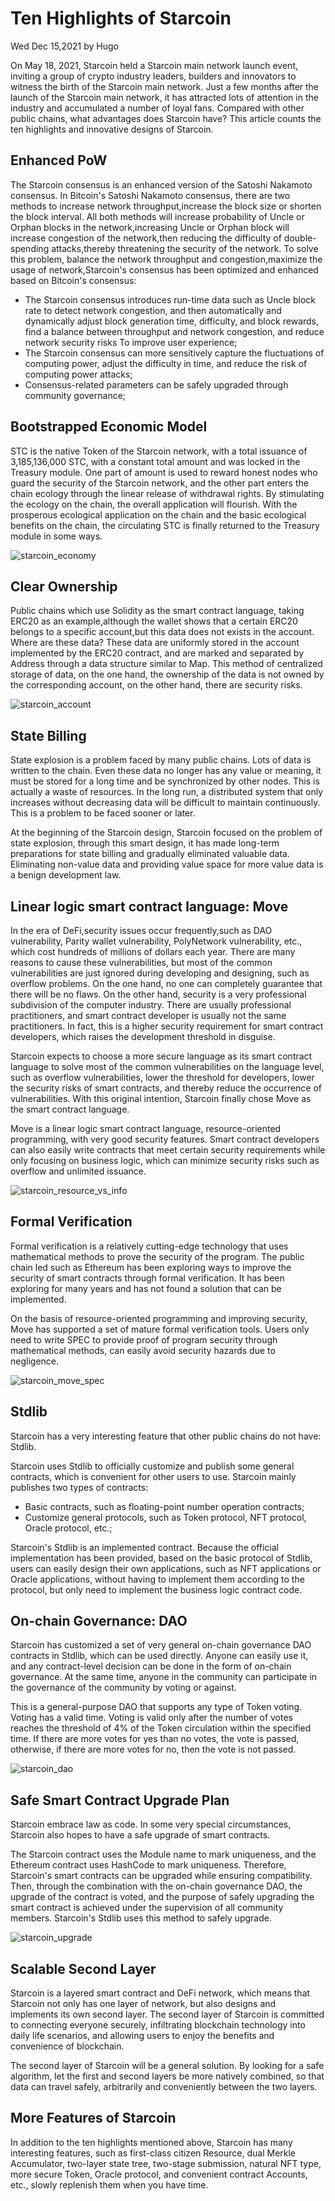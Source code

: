 # Ten Highlights of Starcoin

Wed Dec 15,2021 by Hugo

On May 18, 2021, Starcoin held a Starcoin main network launch event, inviting a group of crypto industry leaders, builders and innovators to witness the birth of the Starcoin main network. Just a few months after the launch of the Starcoin main network, it has attracted lots of attention in the industry and accumulated a number of loyal fans. Compared with other public chains, what advantages does Starcoin have? This article counts the ten highlights and innovative designs of Starcoin. 

## Enhanced PoW

The Starcoin consensus is an enhanced version of the Satoshi Nakamoto consensus. In Bitcoin's Satoshi Nakamoto consensus, there are two methods to increase network throughput,increase the block size or shorten the block interval. All both methods will increase probability of Uncle or Orphan blocks in the network,increasing Uncle or Orphan block will increase congestion of the network,then reducing the difficulty of double-spending attacks,thereby threatening the security of the network. To solve this problem, balance the network throughput and congestion,maximize the usage of  network,Starcoin's consensus has been optimized and enhanced based on Bitcoin's consensus:

- The Starcoin consensus introduces run-time data such as Uncle block rate to detect network congestion, and then automatically and dynamically adjust block generation time, difficulty, and block rewards, find a balance between throughput and network congestion, and reduce network security risks To improve user experience;
- The Starcoin consensus can more sensitively capture the fluctuations of computing power, adjust the difficulty in time, and reduce the risk of computing power attacks;
- Consensus-related parameters can be safely upgraded through community governance; 

## Bootstrapped Economic Model 

STC is the native Token of the Starcoin network, with a total issuance of 3,185,136,000 STC, with a constant total amount and was locked in the Treasury module. One part of amount is used to reward honest nodes who guard the security of the Starcoin network, and the other part enters the chain ecology through the linear release of withdrawal rights. By stimulating the ecology on the chain, the overall application will flourish. With the prosperous ecological application on the chain and the basic ecological benefits on the chain, the circulating STC is finally returned to the Treasury module in some ways. 

![starcoin_economy](http://westar.io/blog/starcoin_features/images/starcoin_economy.jpg)

## Clear Ownership

Public chains which use Solidity as the smart contract language, taking ERC20 as an example,although the wallet shows that a certain ERC20 belongs to a specific account,but this data does not exists in the account. Where are these data? These data are uniformly stored in the account implemented by the ERC20 contract, and are marked and separated by Address through a data structure similar to Map. This method of centralized storage of data, on the one hand, the ownership of the data is not owned by the corresponding account, on the other hand, there are security risks.

![starcoin_account](http://westar.io/blog/starcoin_features/images/starcoin_account_example.jpg)

## State Billing

State explosion is a problem faced by many public chains. Lots of data is written to the chain. Even these data no longer has any value or meaning, it must be stored for a long time and be synchronized by other nodes. This is actually a waste of resources. In the long run, a distributed system that only increases without decreasing data will be difficult to maintain continuously. This is a problem to be faced sooner or later.

At the beginning of the Starcoin design, Starcoin focused on the problem of state explosion, through this smart design, it has made long-term preparations for state billing and gradually eliminated valuable data. Eliminating non-value data and providing value space for more value data is a benign development law. 

## Linear logic smart contract language: Move 

In the era of DeFi,security issues occur frequently,such as DAO vulnerability, Parity wallet vulnerability, PolyNetwork vulnerability, etc., which cost hundreds of millions of dollars each year. There are many reasons to cause these vulnerabilities, but most of the common vulnerabilities are just ignored during developing and designing, such as overflow problems. On the one hand, no one can completely guarantee that there will be no flaws. On the other hand, security is a very professional subdivision of the computer industry. There are usually professional practitioners, and smart contract developer is usually not the same practitioners. In fact, this is a higher security requirement for smart contract developers, which raises the development threshold in disguise.

Starcoin expects to choose a more secure language as its smart contract language to solve most of the common vulnerabilities on the language level, such as overflow vulnerabilities, lower the threshold for developers, lower the security risks of smart contracts, and thereby reduce the occurrence of vulnerabilities. With this original intention, Starcoin finally chose Move as the smart contract language.

Move is a linear logic smart contract language, resource-oriented programming, with very good security features. Smart contract developers can also easily write contracts that meet certain security requirements while only focusing on business logic, which can minimize security risks such as overflow and unlimited issuance.

![starcoin_resource_vs_info](http://westar.io/blog/starcoin_features/images/starcoin_resource_vs_info.jpg)

## Formal Verification 

Formal verification is a relatively cutting-edge technology that uses mathematical methods to prove the security of the program. The public chain led such as Ethereum has been exploring ways to improve the security of smart contracts through formal verification. It has been exploring for many years and has not found a solution that can be implemented.

On the basis of resource-oriented programming and improving security, Move has supported a set of mature formal verification tools. Users only need to write SPEC to provide proof of program security through mathematical methods, can easily avoid security hazards due to negligence. 

![starcoin_move_spec](http://westar.io/blog/starcoin_features/images/starcoin_move_spec.jpg)



## Stdlib

Starcoin has a very interesting feature that other public chains do not have: Stdlib.

Starcoin uses Stdlib to officially customize and publish some general contracts, which is convenient for other users to use. Starcoin mainly publishes two types of contracts:

- Basic contracts, such as floating-point number operation contracts;
- Customize general protocols, such as Token protocol, NFT protocol, Oracle protocol, etc.;

Starcoin's Stdlib is an implemented contract. Because the official implementation has been provided, based on the basic protocol of Stdlib, users can easily design their own applications, such as NFT applications or Oracle applications, without having to implement them according to the protocol, but only need to implement the business logic contract code. 

## On-chain Governance: DAO

Starcoin has customized a set of very general on-chain governance DAO contracts in Stdlib, which can be used directly. Anyone can easily use it, and any contract-level decision can be done in the form of on-chain governance. At the same time, anyone in the community can participate in the governance of the community by voting or against.

This is a general-purpose DAO that supports any type of Token voting. Voting has a valid time. Voting is valid only after the number of votes reaches the threshold of 4% of the Token circulation within the specified time. If there are more votes for yes than no votes, the vote is passed, otherwise, if there are more votes for no, then the vote is not passed. 

![starcoin_dao](http://westar.io/blog/starcoin_features/images/starcoin_dao.jpg)

## Safe Smart Contract Upgrade Plan 

Starcoin embrace law as code. In some very special circumstances, Starcoin also hopes to have a safe upgrade of smart contracts.

The Starcoin contract uses the Module name to mark uniqueness, and the Ethereum contract uses HashCode to mark uniqueness. Therefore, Starcoin's smart contracts can be upgraded while ensuring compatibility. Then, through the combination with the on-chain governance DAO, the upgrade of the contract is voted, and the purpose of safely upgrading the smart contract is achieved under the supervision of all community members. Starcoin's Stdlib uses this method to safely upgrade. 

![starcoin_upgrade](http://westar.io/blog/starcoin_features/images/starcoin_upgrade.jpg)

## Scalable Second Layer 

Starcoin is a layered smart contract and DeFi network, which means that Starcoin not only has one layer of network, but also designs and implements its own second layer. The second layer of Starcoin is committed to connecting everyone securely, infiltrating blockchain technology into daily life scenarios, and allowing users to enjoy the benefits and convenience of blockchain.

The second layer of Starcoin will be a general solution. By looking for a safe algorithm, let the first and second layers be more natively combined, so that data can travel safely, arbitrarily and conveniently between the two layers.

## More Features of Starcoin

In addition to the ten highlights mentioned above, Starcoin has many interesting features, such as first-class citizen Resource, dual Merkle Accumulator, two-layer state tree, two-stage submission, natural NFT type, more secure Token, Oracle protocol, and convenient contract Accounts, etc., slowly replenish them when you have time.





